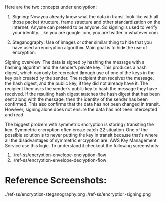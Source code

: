 Here are the two concepts under encryption:

1. Signing: Now you already know what the data in transit look like with all those packet structure, frame structure and other standardization on the internet. Anyone can pretend to be anyone. So signing is used to verify your identity. Like you are google.com, you are twitter or whatever.com

2. Steganography: Use of images or other similar thing to hide that you have used an encryption algorithm. Main goal is to hide the use of encryption.


Signing overview: The data is signed by hashing the message with a hashing algorithm and the sender’s private key. This produces a hash digest, which can only be recreated through use of one of the keys in the key pair created by the sender. The recipient then receives the message, the hash digest, and the public key, if they did not already have it. The recipient then uses the sender’s public key to hash the message they have received. If the resulting hash digest matches the hash digest that has been sent along with the message, then the identity of the sender has been confirmed. This also confirms that the data has not been changed in transit. However, signing alone does not ensure the data has not been intercepted and read.

The biggest problem with symmetric encryption is storing / transiting the key. Symmetric encryption often create catch-22 situation. One of the possible solution is to never putting the key in transit because that's where all the disadvantages of symmetric encryption are. AWS Key Management Service use this logic. To understand it checkout the following screenshots:
1. ./ref-ss/encryption-envelope-encryption-flow
2. ./ref-ss/encryption-envelope-decryption-flow

# Reference Screenshots:
./ref-ss/encryption-steganography.png
./ref-ss/encryption-signing.png
